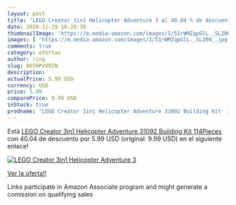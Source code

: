 ```yaml
---
layout: post
title: 'LEGO Creator 3in1 Helicopter Adventure 3 al 40.04 % de descuento'
date: 2020-11-29 18:28:38
thumbnailImage: 'https://m.media-amazon.com/images/I/51rWMZqpGlL._SL200_.jpg'
images: [ 'https://m.media-amazon.com/images/I/51rWMZqpGlL._SL200_.jpg' ]
comments: true
category: ofertas
author: ring
slug: B07HPVV85N
description:
actualPrice: 5.99 USD
currency: USD
price: 5.99
comparePrice: 9.99 USD
inStock: true
prodname: 'LEGO Creator 3in1 Helicopter Adventure 31092 Building Kit  114Pieces '
---
```


Está [LEGO Creator 3in1 Helicopter Adventure 31092 Building Kit  114Pieces ](https://www.amazon.com/dp/B07HPVV85N/?tag=tolees-20) con 40.04 de descuento por 5.99 USD (original: 9.99 USD) en el siguiente enlace!

[![LEGO Creator 3in1 Helicopter Adventure 3](https://m.media-amazon.com/images/I/51rWMZqpGlL._SL200_.jpg)](https://www.amazon.com/dp/B07HPVV85N/?tag=tolees-20)

[Ver la oferta!!](https://www.amazon.com/dp/B07HPVV85N/?tag=tolees-20)

Links participate in Amazon Associate program and might generate a comission on qualifying sales


